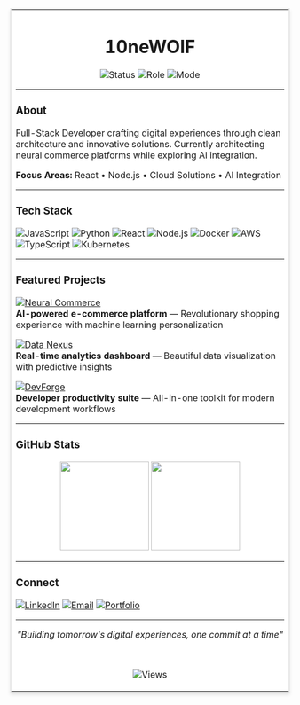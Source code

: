 <div align="center">

<table width="800" cellpadding="30" cellspacing="0" style="border: 2px solid #E5E5E5; background-color: #FFFFFF !important; box-shadow: 0 4px 6px rgba(0, 0, 0, 0.1);">
<tr>
<td>

<div align="center">

# **10neWOlF**

![Status](https://img.shields.io/badge/Status-Online-28A745?style=flat&labelColor=F8F9FA&color=28A745)
![Role](https://img.shields.io/badge/Role-Full--Stack%20Developer-007BFF?style=flat&labelColor=F8F9FA&color=007BFF)
![Mode](https://img.shields.io/badge/Mode-Building-DC3545?style=flat&labelColor=F8F9FA&color=DC3545)

</div>

---

### **About**

Full-Stack Developer crafting digital experiences through clean architecture and innovative solutions. Currently architecting neural commerce platforms while exploring AI integration.

**Focus Areas:** React • Node.js • Cloud Solutions • AI Integration

---

### **Tech Stack**

![JavaScript](https://img.shields.io/badge/JavaScript-F7DF1E?style=flat&logo=javascript&logoColor=black&labelColor=FFFFFF)
![Python](https://img.shields.io/badge/Python-3776AB?style=flat&logo=python&logoColor=white&labelColor=FFFFFF)
![React](https://img.shields.io/badge/React-61DAFB?style=flat&logo=react&logoColor=black&labelColor=FFFFFF)
![Node.js](https://img.shields.io/badge/Node.js-339933?style=flat&logo=node.js&logoColor=white&labelColor=FFFFFF)
![Docker](https://img.shields.io/badge/Docker-2496ED?style=flat&logo=docker&logoColor=white&labelColor=FFFFFF)
![AWS](https://img.shields.io/badge/AWS-232F3E?style=flat&logo=amazon-aws&logoColor=white&labelColor=FFFFFF)
![TypeScript](https://img.shields.io/badge/TypeScript-3178C6?style=flat&logo=typescript&logoColor=white&labelColor=FFFFFF)
![Kubernetes](https://img.shields.io/badge/Kubernetes-326CE5?style=flat&logo=kubernetes&logoColor=white&labelColor=FFFFFF)

---

### **Featured Projects**

[![Neural Commerce](https://img.shields.io/badge/Neural_Commerce-Live_Production-28A745?style=flat&logo=shopify&logoColor=white&labelColor=FFFFFF)](https://github.com/10neWOlF)  
**AI-powered e-commerce platform** — Revolutionary shopping experience with machine learning personalization

[![Data Nexus](https://img.shields.io/badge/Data_Nexus-Active_Development-FFC107?style=flat&logo=chartdotjs&logoColor=black&labelColor=FFFFFF)](https://github.com/10neWOlF)  
**Real-time analytics dashboard** — Beautiful data visualization with predictive insights

[![DevForge](https://img.shields.io/badge/DevForge-Beta_Testing-6F42C1?style=flat&logo=tools&logoColor=white&labelColor=FFFFFF)](https://github.com/10neWOlF)  
**Developer productivity suite** — All-in-one toolkit for modern development workflows

---

### **GitHub Stats**

<div align="center">

<img src="https://github-readme-stats.vercel.app/api?username=10neWOlF&show_icons=true&theme=default&hide_border=true&bg_color=FFFFFF&title_color=212529&text_color=495057&icon_color=007BFF" height="160" />

<img src="https://github-readme-streak-stats.herokuapp.com/?user=10neWOlF&theme=default&hide_border=true" height="160" />

</div>

---

### **Connect**

[![LinkedIn](https://img.shields.io/badge/LinkedIn-0A66C2?style=flat&logo=linkedin&logoColor=white&labelColor=FFFFFF)](https://linkedin.com/in/10newolf)
[![Email](https://img.shields.io/badge/Email-EA4335?style=flat&logo=gmail&logoColor=white&labelColor=FFFFFF)](mailto:contact@10newolf.dev)
[![Portfolio](https://img.shields.io/badge/Portfolio-212529?style=flat&logo=firefox&logoColor=white&labelColor=FFFFFF)](https://10newolf.dev)

---

<div align="center">

*"Building tomorrow's digital experiences, one commit at a time"*

<br>

![Views](https://komarev.com/ghpvc/?username=10neWOlF&color=007BFF&style=flat&label=Profile%20Views)

</div>

</td>
</tr>
</table>

</div>

